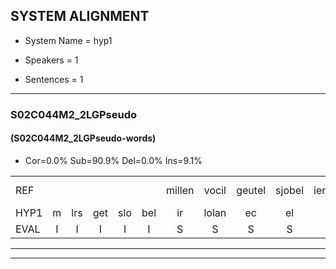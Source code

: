 
## SYSTEM ALIGNMENT

- System Name = hyp1

- Speakers = 1

- Sentences = 1

---

### S02C044M2_2LGPseudo

#### (S02C044M2_2LGPseudo-words)

- Cor=0.0%	Sub=90.9%	Del=0.0%	Ins=9.1%

|  |  |  |  |  |  |  |  |  |  |  |  |  |  |  |  |  |  |  |  |  |  |  |  |  |  |  |  |  |  |  |  |  |  |  |  |  |  |  |  |  |  |  |  |  |  |  |  |  |  |  |  |  |  |  |  |
|:--- |:---:|:---:|:---:|:---:|:---:|:---:|:---:|:---:|:---:|:---:|:---:|:---:|:---:|:---:|:---:|:---:|:---:|:---:|:---:|:---:|:---:|:---:|:---:|:---:|:---:|:---:|:---:|:---:|:---:|:---:|:---:|:---:|:---:|:---:|:---:|:---:|:---:|:---:|:---:|:---:|:---:|:---:|:---:|:---:|:---:|:---:|:---:|:---:|:---:|:---:|:---:|:---:|:---:|:---:|:---:|
| REF |  |  |  |  |  | millen | vocil | geutel | sjobel | ierpieuw | walaan | erke | haweel | saarweng | * | * | gevicht | eemde | * | bepoud | orstalk | veten | gefouw | vurpaand | nizung | fiewon | kneurem | * | vawaai | strellen | zwieten | foetbans | oonste | muider | grijnken | schielstaug | prilsood | vloender | * | milste | * | veurder | kloeien | ulen | orponk | schodig*(schuldig) | ijpo | menuur | * | spreikje | * | * | hiffreeuw | * | wooien |
| HYP1 | m | lrs | get | slo | bel | ir | lolan | ec | el | gar | me | enlike | g | f | i | im | ta | uh | a | ors | tek | feesten | guf | gaun | serpant | die | us | zuk | sema | cner | uhm | a | um | fdpes | heter | g | raltllu | er | messchet | sit | tur | m | u | worum | k | gelg | ivo | in | nu | ker | ker | er | w | jel | wen |
| EVAL | I | I | I | I | I | S | S | S | S | S | S | S | S | S | S | S | S | S | S | S | S | S | S | S | S | S | S | S | S | S | S | S | S | S | S | S | S | S | S | S | S | S | S | S | S | S | S | S | S | S | S | S | S | S | S |
---

---
